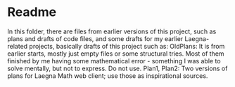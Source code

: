 # Readme

In this folder, there are files from earlier versions of this project, such as plans and drafts of code files, and some drafts for my earlier Laegna-related projects, basically drafts of this project such as:
OldPlans: It is from earlier starts, mostly just empty files or some structural tries. Most of them finished by me having some mathematical error - something I was able to solve mentally, but not to express. Do not use.
Plan1, Plan2: Two versions of plans for Laegna Math web client; use those as inspirational sources.
